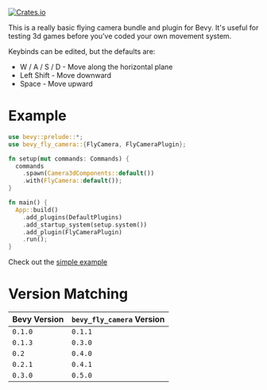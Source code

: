 [![Crates.io](https://img.shields.io/crates/v/bevy_fly_camera)](https://crates.io/crates/bevy_fly_camera)

This is a really basic flying camera bundle and plugin for Bevy. It's useful for testing 3d games before you've coded your own movement system.

Keybinds can be edited, but the defaults are:

- W / A / S / D - Move along the horizontal plane
- Left Shift - Move downward
- Space - Move upward

# Example

```rust
use bevy::prelude::*;
use bevy_fly_camera::{FlyCamera, FlyCameraPlugin};

fn setup(mut commands: Commands) {
  commands
    .spawn(Camera3dComponents::default())
    .with(FlyCamera::default());
}

fn main() {
  App::build()
    .add_plugins(DefaultPlugins)
    .add_startup_system(setup.system())
    .add_plugin(FlyCameraPlugin)
    .run();
}
```

Check out the [simple example](examples/basic.rs)

# Version Matching

| Bevy Version | `bevy_fly_camera` Version |
| ------------ | ------------------------- |
| `0.1.0`      | `0.1.1`                   |
| `0.1.3`      | `0.3.0`                   |
| `0.2`        | `0.4.0`                   |
| `0.2.1`      | `0.4.1`                   |
| `0.3.0`      | `0.5.0`                   |
